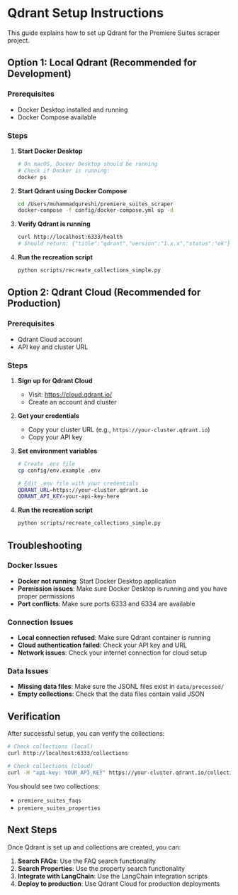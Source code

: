 # Qdrant Setup Instructions

This guide explains how to set up Qdrant for the Premiere Suites scraper project.

## Option 1: Local Qdrant (Recommended for Development)

### Prerequisites

- Docker Desktop installed and running
- Docker Compose available

### Steps

1. **Start Docker Desktop**

   ```bash
   # On macOS, Docker Desktop should be running
   # Check if Docker is running:
   docker ps
   ```

2. **Start Qdrant using Docker Compose**

   ```bash
   cd /Users/muhammadqureshi/premiere_suites_scraper
   docker-compose -f config/docker-compose.yml up -d
   ```

3. **Verify Qdrant is running**

   ```bash
   curl http://localhost:6333/health
   # Should return: {"title":"qdrant","version":"1.x.x","status":"ok"}
   ```

4. **Run the recreation script**
   ```bash
   python scripts/recreate_collections_simple.py
   ```

## Option 2: Qdrant Cloud (Recommended for Production)

### Prerequisites

- Qdrant Cloud account
- API key and cluster URL

### Steps

1. **Sign up for Qdrant Cloud**

   - Visit: https://cloud.qdrant.io/
   - Create an account and cluster

2. **Get your credentials**

   - Copy your cluster URL (e.g., `https://your-cluster.qdrant.io`)
   - Copy your API key

3. **Set environment variables**

   ```bash
   # Create .env file
   cp config/env.example .env

   # Edit .env file with your credentials
   QDRANT_URL=https://your-cluster.qdrant.io
   QDRANT_API_KEY=your-api-key-here
   ```

4. **Run the recreation script**
   ```bash
   python scripts/recreate_collections_simple.py
   ```

## Troubleshooting

### Docker Issues

- **Docker not running**: Start Docker Desktop application
- **Permission issues**: Make sure Docker Desktop is running and you have proper permissions
- **Port conflicts**: Make sure ports 6333 and 6334 are available

### Connection Issues

- **Local connection refused**: Make sure Qdrant container is running
- **Cloud authentication failed**: Check your API key and URL
- **Network issues**: Check your internet connection for cloud setup

### Data Issues

- **Missing data files**: Make sure the JSONL files exist in `data/processed/`
- **Empty collections**: Check that the data files contain valid JSON

## Verification

After successful setup, you can verify the collections:

```bash
# Check collections (local)
curl http://localhost:6333/collections

# Check collections (cloud)
curl -H "api-key: YOUR_API_KEY" https://your-cluster.qdrant.io/collections
```

You should see two collections:

- `premiere_suites_faqs`
- `premiere_suites_properties`

## Next Steps

Once Qdrant is set up and collections are created, you can:

1. **Search FAQs**: Use the FAQ search functionality
2. **Search Properties**: Use the property search functionality
3. **Integrate with LangChain**: Use the LangChain integration scripts
4. **Deploy to production**: Use Qdrant Cloud for production deployments
